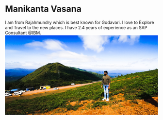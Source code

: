 # Manikanta Vasana

I am from Rajahmundry which is best known for Godavari. I love to Explore and Travel to the new places.
I have 2.4 years of experience as an SAP Consultant @IBM.
**![Adventure](Pic.jpg)**
